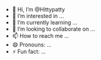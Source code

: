 - 👋 Hi, I’m @Hittypatty
- 👀 I’m interested in ...
- 🌱 I’m currently learning ...
- 💞️ I’m looking to collaborate on ...
- 📫 How to reach me ...
- 😄 Pronouns: ...
- ⚡ Fun fact: ...

<!---
Hittypatty/Hittypatty is a ✨ special ✨ repository because its `README.md` (this file) appears on your GitHub profile.
You can click the Preview link to take a look at your changes.
--->

